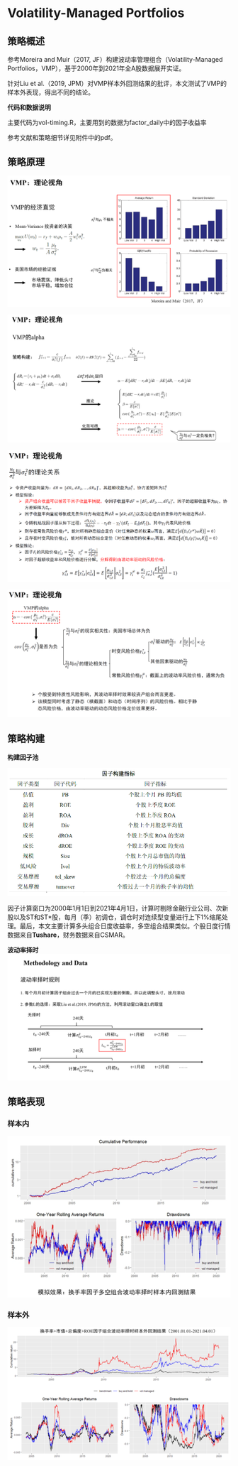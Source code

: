 # Volatility-Managed Portfolios


## 策略概述

参考Moreira and Muir（2017, JF）构建波动率管理组合（Volatility-Managed Portfolios，VMP），基于2000年到2021年全A股数据展开实证。

针对Liu et al.（2019, JPM）对VMP样本外回测结果的批评，本文测试了VMP的样本外表现，得出不同的结论。

**代码和数据说明**

主要代码为vol-timing.R，主要用到的数据为factor_daily中的因子收益率

参考文献和策略细节详见附件中的pdf。
## 策略原理

![image-20210705153502682](README.assets/image-20210705153502682.png)

![image-20210705153514603](README.assets/image-20210705153514603.png)

![3](README.assets/3.jpg)

![4](README.assets/4.jpg)

## 策略构建

**构建因子池**

![image-20210705153619153](README.assets/image-20210705153619153.png)

因子计算窗口为2000年1月1日到2021年4月1日，计算时剔除金融行业公司、次新股以及ST和ST*股，每月（季）初调仓，调仓时对连续型变量进行上下1%缩尾处理。最后，本文主要计算多头组合日度收益率，多空组合结果类似。个股日度行情数据来自**Tushare**，财务数据来自CSMAR。

**波动率择时**
![5](README.assets/5.jpg)

## 策略表现

### 样本内

![6](README.assets/6.jpg)

### 样本外

![7](README.assets/7.jpg)
